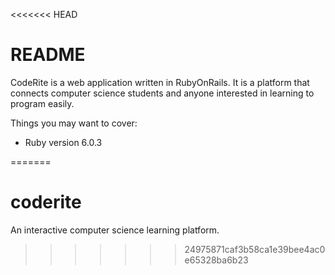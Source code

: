 <<<<<<< HEAD
# README

CodeRite is a web application written in RubyOnRails. 
It is a platform that connects computer science students 
and anyone interested in learning to program easily. 

Things you may want to cover:

* Ruby version
6.0.3

=======
# coderite
An interactive computer science learning platform.
>>>>>>> 24975871caf3b58ca1e39bee4ac0e65328ba6b23

